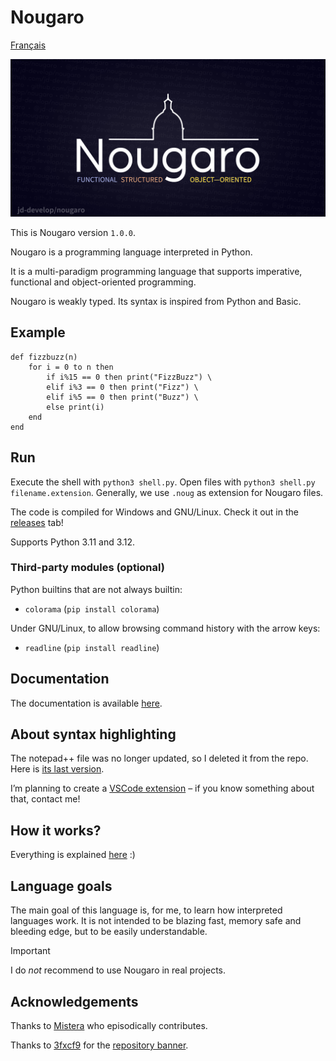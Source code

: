 # Nougaro

[Français](README.fr.md)

![Nougaro. A programming Language.](repo-image/repo-image.png)

This is Nougaro version `1.0.0`.

Nougaro is a programming language interpreted in Python.

It is a multi-paradigm programming language that supports imperative, functional and object-oriented programming.

Nougaro is weakly typed. Its syntax is inspired from Python and Basic.

## Example
```nougaro
def fizzbuzz(n)
    for i = 0 to n then
        if i%15 == 0 then print("FizzBuzz") \
        elif i%3 == 0 then print("Fizz") \
        elif i%5 == 0 then print("Buzz") \
        else print(i)
    end
end
```

## Run

 Execute the shell with `python3 shell.py`. Open files with `python3 shell.py filename.extension`.
 Generally, we use `.noug` as extension for Nougaro files.

 The code is compiled for Windows and GNU/Linux. Check it out in the [releases](https://github.com/jd-develop/nougaro/releases/) tab!

 Supports Python 3.11 and 3.12.

### Third-party modules (optional)

 Python builtins that are not always builtin:

* `colorama` (`pip install colorama`)

 Under GNU/Linux, to allow browsing command history with the arrow keys:

* `readline` (`pip install readline`)

## Documentation

 The documentation is available [here](https://nougaro.github.io/documentation).

## About syntax highlighting

 The notepad++ file was no longer updated, so I deleted it from the repo. Here is [its last version](https://github.com/jd-develop/nougaro/blob/973303409d2f7a91d1b45e44f57ebdb517abde53/highlight%20theme%20for%20NPP.xml).

 I’m planning to create a [VSCode extension](https://github.com/jd-develop/nougaro-highlight-theme) – if you know something about that, contact me!

## How it works?

 Everything is explained [here](how_it_works.md) :)

## Language goals

 The main goal of this language is, for me, to learn how interpreted languages work. It is not intended
 to be blazing fast, memory safe and bleeding edge, but to be easily understandable.

> [!Important]
> I do *not* recommend to use Nougaro in real projects.

## Acknowledgements

 Thanks to [Mistera](https://github.com/mistera91) who episodically contributes.

 Thanks to [3fxcf9](https://github.com/3fxcf9) for the [repository banner](repo-image/repo-image.png).
